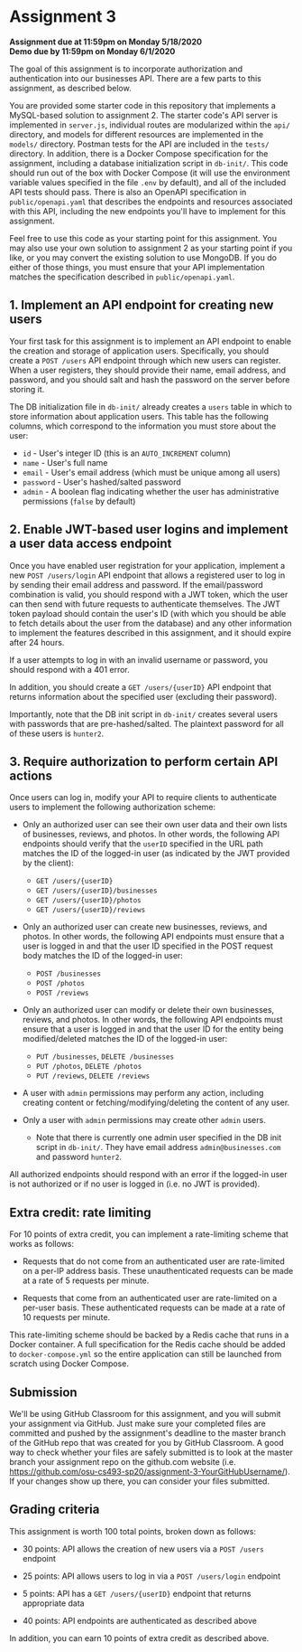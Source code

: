 # Assignment 3

**Assignment due at 11:59pm on Monday 5/18/2020**<br/>
**Demo due by 11:59pm on Monday 6/1/2020**

The goal of this assignment is to incorporate authorization and authentication into our businesses API.  There are a few parts to this assignment, as described below.

You are provided some starter code in this repository that implements a MySQL-based solution to assignment 2.  The starter code's API server is implemented in `server.js`, individual routes are modularized within the `api/` directory, and models for different resources are implemented in the `models/` directory.  Postman tests for the API are included in the `tests/` directory.  In addition, there is a Docker Compose specification for the assignment, including a database initialization script in `db-init/`.   This code should run out of the box with Docker Compose (it will use the environment variable values specified in the file `.env` by default), and all of the included API tests should pass.  There is also an OpenAPI specification in `public/openapi.yaml` that describes the endpoints and resources associated with this API, including the new endpoints you'll have to implement for this assignment.

Feel free to use this code as your starting point for this assignment.  You may also use your own solution to assignment 2 as your starting point if you like, or you may convert the existing solution to use MongoDB.  If you do either of those things, you must ensure that your API implementation matches the specification described in `public/openapi.yaml`.

## 1. Implement an API endpoint for creating new users

Your first task for this assignment is to implement an API endpoint to enable the creation and storage of application users.  Specifically, you should create a `POST /users` API endpoint through which new users can register.  When a user registers, they should provide their name, email address, and password, and you should salt and hash the password on the server before storing it.

The DB initialization file in `db-init/` already creates a `users` table in which to store information about application users.  This table has the following columns, which correspond to the information you must store about the user:
  * `id` - User's integer ID (this is an `AUTO_INCREMENT` column)
  * `name` - User's full name
  * `email` - User's email address (which must be unique among all users)
  * `password` - User's hashed/salted password
  * `admin` - A boolean flag indicating whether the user has administrative permissions (`false` by default)

## 2. Enable JWT-based user logins and implement a user data access endpoint

Once you have enabled user registration for your application, implement a new `POST /users/login` API endpoint that allows a registered user to log in by sending their email address and password.  If the email/password combination is valid, you should respond with a JWT token, which the user can then send with future requests to authenticate themselves.  The JWT token payload should contain the user's ID (with which you should be able to fetch details about the user from the database) and any other information to implement the features described in this assignment, and it should expire after 24 hours.

If a user attempts to log in with an invalid username or password, you should respond with a 401 error.

In addition, you should create a `GET /users/{userID}` API endpoint that returns information about the specified user (excluding their password).

Importantly, note that the DB init script in `db-init/` creates several users with passwords that are pre-hashed/salted.  The plaintext password for all of these users is `hunter2`.

## 3. Require authorization to perform certain API actions

Once users can log in, modify your API to require clients to authenticate users to implement the following authorization scheme:
  * Only an authorized user can see their own user data and their own lists of businesses, reviews, and photos.  In other words, the following API endpoints should verify that the `userID` specified in the URL path matches the ID of the logged-in user (as indicated by the JWT provided by the client):
    * `GET /users/{userID}`
    * `GET /users/{userID}/businesses`
    * `GET /users/{userID}/photos`
    * `GET /users/{userID}/reviews`

  * Only an authorized user can create new businesses, reviews, and photos.  In other words, the following API endpoints must ensure that a user is logged in and that the user ID specified in the POST request body matches the ID of the logged-in user:
    * `POST /businesses`
    * `POST /photos`
    * `POST /reviews`

  * Only an authorized user can modify or delete their own businesses, reviews, and photos.  In other words, the following API endpoints must ensure that a user is logged in and that the user ID for the entity being modified/deleted matches the ID of the logged-in user:
    * `PUT /businesses`, `DELETE /businesses`
    * `PUT /photos`, `DELETE /photos`
    * `PUT /reviews`, `DELETE /reviews`

  * A user with `admin` permissions may perform any action, including creating content or fetching/modifying/deleting the content of any user.

  * Only a user with `admin` permissions may create other `admin` users.
    * Note that there is currently one admin user specified in the DB init script in `db-init/`.  They have email address `admin@businesses.com` and password `hunter2`.

All authorized endpoints should respond with an error if the logged-in user is not authorized or if no user is logged in (i.e. no JWT is provided).

## Extra credit: rate limiting

For 10 points of extra credit, you can implement a rate-limiting scheme that works as follows:

  * Requests that do not come from an authenticated user are rate-limited on a per-IP address basis.  These unauthenticated requests can be made at a rate of 5 requests per minute.

  * Requests that come from an authenticated user are rate-limited on a per-user basis.  These authenticated requests can be made at a rate of 10 requests per minute.

This rate-limiting scheme should be backed by a Redis cache that runs in a Docker container.  A full specification for the Redis cache should be added to `docker-compose.yml` so the entire application can still be launched from scratch using Docker Compose.

## Submission

We'll be using GitHub Classroom for this assignment, and you will submit your assignment via GitHub.  Just make sure your completed files are committed and pushed by the assignment's deadline to the master branch of the GitHub repo that was created for you by GitHub Classroom.  A good way to check whether your files are safely submitted is to look at the master branch your assignment repo on the github.com website (i.e. https://github.com/osu-cs493-sp20/assignment-3-YourGitHubUsername/). If your changes show up there, you can consider your files submitted.

## Grading criteria

This assignment is worth 100 total points, broken down as follows:

  * 30 points: API allows the creation of new users via a `POST /users` endpoint

  * 25 points: API allows users to log in via a `POST /users/login` endpoint

  * 5 points: API has a `GET /users/{userID}` endpoint that returns appropriate data

  * 40 points: API endpoints are authenticated as described above

In addition, you can earn 10 points of extra credit as described above.
